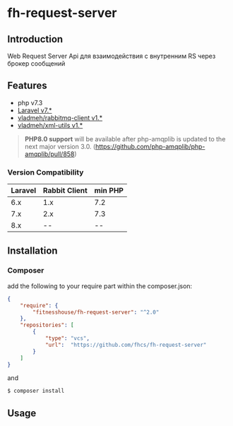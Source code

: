 # fh-request-server

## Introduction

Web Request Server Api для взаимодействия с внутренним RS через брокер сообщений

## Features
* php v7.3
* [Laravel v7.*](https://laravel.com/docs/7.x)
* [vladmeh/rabbitmq-client v1.*](https://github.com/vladmeh/rabbitmq-client)
* [vladmeh/xml-utils v1.*](https://github.com/vladmeh/xml-utils)

> **PHP8.0 support** will be available after php-amqplib is updated to the next major version 3.0. (https://github.com/php-amqplib/php-amqplib/pull/858)

### Version Compatibility

Laravel  | Rabbit Client | min PHP
:---------|:----------|:----------
6.x      | 1.x       | 7.2
7.x      | 2.x       | 7.3
8.x      | --        | --

## Installation

### Composer

add the following to your require part within the composer.json:

```json
{
    "require": {
        "fitnesshouse/fh-request-server": "^2.0"
    },
    "repositories": [
        {
            "type": "vcs",
            "url":  "https://github.com/fhcs/fh-request-server"
        }
    ]
}
```

and

```bash
$ composer install
```

## Usage
